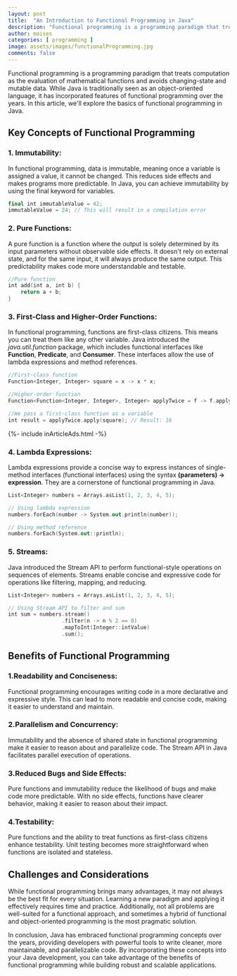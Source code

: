 ```yaml
---
layout: post
title:  "An Introduction to Functional Programming in Java"
description: "Functional programming is a programming paradigm that treats computation as the evaluation of mathematical functions and avoids changing-state and mutable data"
author: moises
categories: [ programming ]
image: assets/images/functionalProgramming.jpg
comments: false
---
```


Functional programming is a programming paradigm that treats computation as the evaluation of mathematical functions and avoids changing-state and mutable data. While Java is traditionally seen as an object-oriented language, it has incorporated features of functional programming over the years. In this article, we'll explore the basics of functional programming in Java.

## Key Concepts of Functional Programming

### 1. Immutability:

In functional programming, data is immutable, meaning once a variable is assigned a value, it cannot be changed. This reduces side effects and makes programs more predictable. In Java, you can achieve immutability by using the final keyword for variables.

```kotlin
final int immutableValue = 42;
immutableValue = 24; // This will result in a compilation error
```

### 2. Pure Functions:
A pure function is a function where the output is solely determined by its input parameters without observable side effects. It doesn't rely on external state, and for the same input, it will always produce the same output. This predictability makes code more understandable and testable.

```kotlin
//Pure function
int add(int a, int b) {
    return a + b;
}
```

### 3. First-Class and Higher-Order Functions:
In functional programming, functions are first-class citizens. This means you can treat them like any other variable. Java introduced the *java.util.function* package, which includes functional interfaces like **Function**, **Predicate**, and **Consumer**. These interfaces allow the use of lambda expressions and method references.

```kotlin
//First-class function
Function<Integer, Integer> square = x -> x * x;

//Higher-order function
Function<Function<Integer, Integer>, Integer> applyTwice = f -> f.apply(f.apply(2));

//We pass a first-class function as a variable
int result = applyTwice.apply(square); // Result: 16
```

<div>
{%- include inArticleAds.html -%}
</div>

### 4. Lambda Expressions:
Lambda expressions provide a concise way to express instances of single-method interfaces (functional interfaces) using the syntax **(parameters) -> expression**. They are a cornerstone of functional programming in Java.

```kotlin
List<Integer> numbers = Arrays.asList(1, 2, 3, 4, 5);

// Using lambda expression
numbers.forEach(number -> System.out.println(number));

// Using method reference
numbers.forEach(System.out::println);
```

### 5. Streams:
Java introduced the Stream API to perform functional-style operations on sequences of elements. Streams enable concise and expressive code for operations like filtering, mapping, and reducing.

```kotlin
List<Integer> numbers = Arrays.asList(1, 2, 3, 4, 5);

// Using Stream API to filter and sum
int sum = numbers.stream()
                 .filter(n -> n % 2 == 0)
                 .mapToInt(Integer::intValue)
                 .sum();
```

## Benefits of Functional Programming
### 1.Readability and Conciseness:
Functional programming encourages writing code in a more declarative and expressive style. This can lead to more readable and concise code, making it easier to understand and maintain.

### 2.Parallelism and Concurrency:
Immutability and the absence of shared state in functional programming make it easier to reason about and parallelize code. The Stream API in Java facilitates parallel execution of operations.

### 3.Reduced Bugs and Side Effects:
Pure functions and immutability reduce the likelihood of bugs and make code more predictable. With no side effects, functions have clearer behavior, making it easier to reason about their impact.

### 4.Testability:
Pure functions and the ability to treat functions as first-class citizens enhance testability. Unit testing becomes more straightforward when functions are isolated and stateless.

## Challenges and Considerations
While functional programming brings many advantages, it may not always be the best fit for every situation. Learning a new paradigm and applying it effectively requires time and practice. Additionally, not all problems are well-suited for a functional approach, and sometimes a hybrid of functional and object-oriented programming is the most pragmatic solution.

In conclusion, Java has embraced functional programming concepts over the years, providing developers with powerful tools to write cleaner, more maintainable, and parallelizable code. By incorporating these concepts into your Java development, you can take advantage of the benefits of functional programming while building robust and scalable applications.
